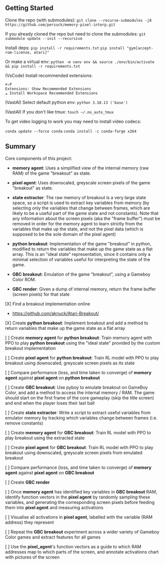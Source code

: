 ## Getting Started

Clone the repo (with submodules):
`git clone --recurse-submodules -j8 https://github.com/persuck/memory-pixel-interp.git`

If you already cloned the repo but need to clone the submodules:
`git submodule update --init --recursive`

Install deps:
`pip install -r requirements.txt`
`pip install "gym[accept-rom-license, atari]"`

Or make a virtual env:
`python -m venv env && source ./env/bin/activate && pip install -r requirements.txt`

(VsCode) Install recommended extensions:
```
⌘⇧P
Extensions: Show Recommended Extensions
☁ Install Workspace Recommended Extensions
```

(VastAI) Select default python env:
`python 3.10.13 ('base')`

(VastAI) If you don't like tmux:
`touch ~/.no_auto_tmux`

To get video logging to work you may need to install video codecs:
<!-- https://pytorch.org/audio/stable/build.ffmpeg.html -->
`conda update --force conda` <!-- pytorch::ffmpeg-4.3-hf484d3e_0 > pkgs/main::ffmpeg-4.2.2-h20bf706_0 -->
`conda install -c conda-forge x264`


## Summary

Core components of this project:

- __memory agent__: Uses a simplified view of the internal memory (raw 
RAM) of the game "breakout" as state. 

- __pixel agent__: Uses downscaled, greyscale screen pixels of the game "breakout" as state.

- __state extractor__: The raw memory of breakout is a very large state space, so a script is used to extract key variables from memory (by selecting only the variables that change between frames, which are likely to be a useful part of the game state and not constants). Note that any information about the screen pixels (aka the "frame buffer") must be removed in order for the memory agent to learn strictly from the variables that make up the state, and not the pixel data (which is supposed to be the sole domain of the pixel agent)

- __python breakout__: Implementation of the game "breakout" in python, modified to return the variables that make up the game state as a flat array. This is an "ideal state" representation, since it contains only a minimal selection of variables useful for interpreting the state of the game.

- __GBC breakout__: Emulation of the game "breakout", using a Gameboy Color ROM.

- __GBC render__: Given a dump of internal memory, return the frame buffer (screen pixels) for that state



[X] Find a breakout implementation online
- https://github.com/aknuck/Atari-Breakout/

[X] Create __python breakout__: Implement breakout and add a method to return variables that make up the game state as a flat array

[ ] Create __memory agent__ for __python breakout__: Train memory agent with PPO to play __python breakout__ using the "ideal state" provided by the custom breakout implementation

[ ] Create __pixel agent__ for __python breakout__: Train RL model with PPO to play breakout using downscaled, greyscale screen pixels as its state

[ ] Compare performance (loss, and time taken to converge) of __memory agent__ against __pixel agent__ on __python breakout__

[ ] Create __GBC breakout__: Use pyboy to emulate breakout on GameBoy Color, and add a method to access the internal memory / RAM. The game should start on the first frame of the core gameplay (skip the title screen) and end when the player loses their last ball

[ ] Create __state extractor__: Write a script to extract useful variables from emulator memory by tracking which variables change between frames (i.e. remove constants)

[ ] Create __memory agent__ for __GBC breakout__: Train RL model with PPO to play breakout using the extracted state

[ ] Create __pixel agent__ for __GBC breakout__: Train RL model with PPO to play breakout using downscaled, greyscale screen pixels from emulated breakout

[ ] Compare performance (loss, and time taken to converge) of __memory agent__ against __pixel agent__ on __GBC breakout__

[ ] Create __GBC render__

[ ] Once __memory agent__ has identified key variables in __GBC breakout__ RAM, identify function vectors in the __pixel agent__ by randomly sampling these variables, and generating the corresponding screen pixels before feeding them into __pixel agent__ and measuring activations

[ ] Visualise all activations in __pixel agent__, labelled with the variable (RAM address) they represent

[ ] Repeat the __GBC breakout__ experiment across a wider variety of Gameboy Color games and extract features for all games

[ ] Use the __pixel_agent__'s function vectors as a guide to which RAM addresses map to which parts of the screen, and annotate activations chart with pictures of the screen